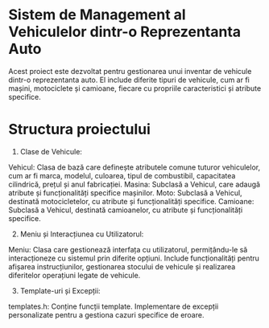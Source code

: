 # Sistem de Management al Vehiculelor dintr-o Reprezentanta Auto

Acest proiect este dezvoltat pentru gestionarea unui inventar de vehicule dintr-o reprezentanta auto. El include diferite tipuri de vehicule, cum ar fi mașini, motociclete și camioane, fiecare cu propriile caracteristici și atribute specifice.

# Structura proiectului

1. Clase de Vehicule:

Vehicul: Clasa de bază care definește atributele comune tuturor vehiculelor, cum ar fi marca, modelul, culoarea, tipul de combustibil, capacitatea cilindrică, prețul și anul fabricației.
Masina: Subclasă a Vehicul, care adaugă atribute și funcționalități specifice mașinilor.
Moto: Subclasă a Vehicul, destinată motocicletelor, cu atribute și funcționalități specifice.
Camioane: Subclasă a Vehicul, destinată camioanelor, cu atribute și funcționalități specifice.

2. Meniu și Interacțiunea cu Utilizatorul:

Meniu: Clasa care gestionează interfața cu utilizatorul, permițându-le să interacționeze cu sistemul prin diferite opțiuni.
Include funcționalități pentru afișarea instrucțiunilor, gestionarea stocului de vehicule și realizarea diferitelor operațiuni legate de vehicule.

3. Template-uri și Excepții:

templates.h: Conține funcții template.
Implementare de excepții personalizate pentru a gestiona cazuri specifice de eroare.
